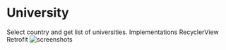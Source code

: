 # University
Select country and get list of universities.
Implementations
RecyclerView
Retrofit
![screenshots](https://user-images.githubusercontent.com/93154761/216312615-2bb0e748-ec16-4a8f-aae3-e65ac050d91f.png)
